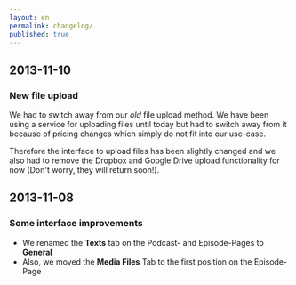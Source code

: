 ```yaml
---
layout: en
permalink: changelog/
published: true
---
```


## 2013-11-10

### New file upload
We had to switch away from our _old_ file upload method. We have been using a service for uploading files until today but had to switch away from it because of pricing changes which simply do not fit into our use-case.

Therefore the interface to upload files has been slightly changed and we also had to remove the Dropbox and Google Drive upload functionality for now (Don't worry, they will return soon!).

## 2013-11-08

### Some interface improvements
* We renamed the **Texts** tab on the Podcast- and Episode-Pages to **General**
* Also, we moved the **Media Files** Tab to the first position on the Episode-Page
